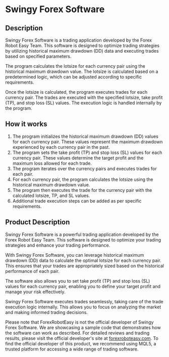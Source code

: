 # Swingy Forex Software

## Description
Swingy Forex Software is a trading application developed by the Forex Robot Easy Team. This software is designed to optimize trading strategies by utilizing historical maximum drawdown (DD) data and executing trades based on specified parameters.

The program calculates the lotsize for each currency pair using the historical maximum drawdown value. The lotsize is calculated based on a predetermined logic, which can be adjusted according to specific requirements. 

Once the lotsize is calculated, the program executes trades for each currency pair. The trades are executed with the specified lotsize, take profit (TP), and stop loss (SL) values. The execution logic is handled internally by the program.

## How it works
1. The program initializes the historical maximum drawdown (DD) values for each currency pair. These values represent the maximum drawdown experienced by each currency pair in the past.
2. The program sets the take profit (TP) and stop loss (SL) values for each currency pair. These values determine the target profit and the maximum loss allowed for each trade.
3. The program iterates over the currency pairs and executes trades for each pair.
4. For each currency pair, the program calculates the lotsize using the historical maximum drawdown value.
5. The program then executes the trade for the currency pair with the calculated lotsize, TP, and SL values.
6. Additional trade execution steps can be added as per specific requirements.

## Product Description
Swingy Forex Software is a powerful trading application developed by the Forex Robot Easy Team. This software is designed to optimize your trading strategies and enhance your trading performance.

With Swingy Forex Software, you can leverage historical maximum drawdown (DD) data to calculate the optimal lotsize for each currency pair. This ensures that your trades are appropriately sized based on the historical performance of each pair.

The software also allows you to set take profit (TP) and stop loss (SL) values for each currency pair, enabling you to define your target profit and manage your risk effectively.

Swingy Forex Software executes trades seamlessly, taking care of the trade execution logic internally. This allows you to focus on analyzing the market and making informed trading decisions.

Please note that ForexRobotEasy is not the official developer of Swingy Forex Software. We are showcasing a sample code that demonstrates how the software can work as described. For detailed reviews and trading results, please visit the official developer's site at [forexroboteasy.com](https://forexroboteasy.com/forex-robot-review/swingy-forex-software-review-optimize-your-trading-with-the-ultimate-ea-combo-package/). To find the official developer of this product, we recommend using MQL5, a trusted platform for accessing a wide range of trading software.

